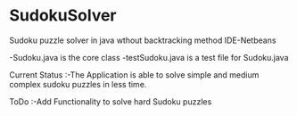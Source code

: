 # SudokuSolver
Sudoku puzzle solver in java  wthout backtracking method
IDE-Netbeans

-Sudoku.java is the core class
-testSudoku.java is a test file for Sudoku.java

Current Status
:-The Application is able to solve simple and medium complex sudoku puzzles in less time.

ToDo
:-Add Functionality to solve hard Sudoku puzzles
